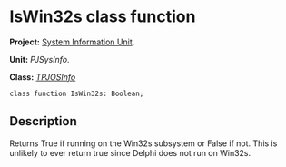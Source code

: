 <a href='Hidden comment: 
$Rev$
$Date$
'></a>

# IsWin32s class function #

**Project:** [System Information Unit](SystemInformationUnit.md).

**Unit:** _PJSysInfo_.

**Class:** _[TPJOSInfo](TPJOSInfo.md)_

```
class function IsWin32s: Boolean;
```

## Description ##

Returns True if running on the Win32s subsystem or False if not. This is unlikely to ever return true since Delphi does not run on Win32s.